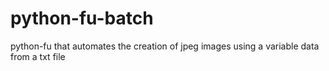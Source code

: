 # python-fu-batch
python-fu that automates the creation of jpeg images using a variable data from a txt file

